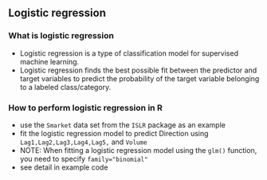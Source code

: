 ## Logistic regression
### What is logistic regression
- Logistic regression is a type of classification model for supervised machine learning.
- Logistic regression finds the best possible fit between the predictor and target variables to predict the probability of the target variable belonging to a labeled class/category. 
### How to perform logistic regression in R
- use the `Smarket` data set from the `ISLR` package as an example
- fit the logistic regression model to predict Direction using `Lag1,Lag2,Lag3,Lag4,Lag5,` and `Volume`
- NOTE: When fitting a logistic regression model using the `glm()` function, you need to specify `family="binomial"`
- see detail in example code

